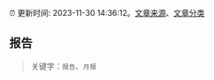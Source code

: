 :alarm_clock: 更新时间: 2023-11-30 14:36:12。[文章来源](/README.md)、[文章分类](/TAGS.md)

## 报告


> 关键字：`报告`、`月报`



